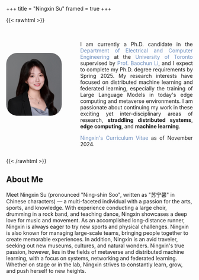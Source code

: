 +++
title = "Ningxin Su"
framed = true
+++

{{< rawhtml >}}
<style>
.profile-container {
    display: flex;
    align-items: center;
    gap: 30px;
    max-width: 800px;
    margin: 0 auto;
}
.profile-image {
    flex: 0 0 150px;
    text-align: center;
}
.profile-image img {
    width: 100%;
    border-radius: 30px;
    display: inline-block;
}
.profile-info {
    flex: 1;
    padding-top: 20px;
}
.fa, .fas, .fab {
    padding-right: 5px;
    color: #555;
    font-size: 16px;
    width: 20px;
    text-align: center;
}
.no-underline {
    text-decoration: none; /* Remove underline from links */
}

p a {
    color: #6C8EBF; /* Change hyperlink color to #6C8EBF only for links in paragraphs */
}

p a:hover {
    color: #5A7DAF; /* Optional: Change color on hover for better visibility */
}
.icon-container {
    display: flex;
    justify-content: space-between;
    width: 100%;
    margin-top: 10px;
}
.icon-container a {
    flex: 1;
    text-align: center;
}
</style>

<!-- Update Font Awesome to version 6 -->
<link rel="stylesheet" href="https://cdnjs.cloudflare.com/ajax/libs/font-awesome/6.5.1/css/all.min.css">

<div class="profile-container" style="display: flex;">
    <div class="profile-image">
        <img src="/assets/ningxinsu3.jpg" alt="Profile Photo">
        <br />
        <div class="icon-container">
            <a href="mailto:ningxin.su@mail.utoronto.ca">
                <i class="fas fa-envelope"></i>
            </a>
            <a href="https://scholar.google.ca/citations?user=XkeT3_8AAAAJ&hl=en">
                <i class="fas fa-graduation-cap"></i>
            </a>
            <a href="https://www.linkedin.com/in/ningxin-su-b11460264/">
                <i class="fab fa-linkedin"></i>
            </a>
            <a href="https://github.com/NingxinSu">
                <i class="fab fa-github"></i>
            </a>
        </div>
    </div>
    <div class="profile-info" style="flex-grow: 1; text-align: justify; margin-left: 20px;">
        <p>
        I am currently a Ph.D. candidate in the <a href="https://www.ece.toronto.edu" class="no-underline">Department of Electrical and Computer Engineering</a> at the <a href="https://www.utoronto.ca" class="no-underline">University of Toronto</a> supervised by <a href="https://www.ece.toronto.ca/people/li-b/" class="no-underline">Prof. Baochun Li</a>, and I expect to complete my Ph.D. degree requirements by Spring 2025. My research interests have focused on distributed machine learning and federated learning, especially the training of Large Language Models in today's edge computing and metaverse environments. I am passionate about continuing my work in these exciting yet inter-disciplinary areas of research, <strong>straddling distributed systems</strong>, <strong>edge computing</strong>, and <strong>machine learning</strong>.
        </p>
        <p>
        <a href="/assets/ningxin_cv.pdf"style="text-decoration: none;">Ningxin's Curriculum Vitae </a>as of November 2024. 
        </p>
    </div>
</div>

{{< /rawhtml >}}

## About Me
Meet Ningxin Su (pronounced "Ning-shin Soo", written as "苏宁馨" in Chinese characters) &mdash; a multi-faceted individual with a passion for the arts, sports, and knowledge. With experience conducting a large choir, drumming in a rock band, and teaching dance, Ningxin showcases a deep love for music and movement. As an accomplished long-distance runner, Ningxin is always eager to try new sports and physical challenges. Ningxin is also known for managing large-scale teams, bringing people together to create memorable experiences. In addition, Ningxin is an avid traveler, seeking out new museums, cultures, and natural wonders. Ningxin's true passion, however, lies in the fields of metaverse and distributed machine learning, with a focus on systems, networking and federated learning. Whether on stage or in the lab, Ningxin strives to constantly learn, grow, and push herself to new heights.
